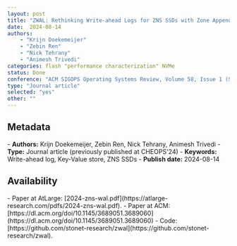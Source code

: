 ```yaml
---
layout: post
title: "ZWAL: Rethinking Write-ahead Logs for ZNS SSDs with Zone Appends "
date:  2024-08-14
authors: 
    - "Krijn Doekemeijer"
    - "Zebin Ren"
    - "Nick Tehrany" 
    - "Animesh Trivedi"
categories: flash "performance characterization" NVMe
status: Done
conference: "ACM SIGOPS Operating Systems Review, Volume 58, Issue 1 (SIGOPS OSR'24)"
type: "Journal article"
selected: "yes"
other: ""
---
```


<h2>Metadata</h2>
- <b>Authors:</b>  Krijn Doekemeijer, Zebin Ren, Nick Tehrany, Animesh Trivedi
- <b>Type:</b> Journal article (previously published at CHEOPS'24)
- <b>Keywords:</b> Write-ahead log, Key-Value store, ZNS SSDs
- <b>Publish date:</b> 2024-08-14

<h2>Availability</h2>
- Paper at AtLarge: [2024-zns-wal.pdf](https://atlarge-research.com/pdfs/2024-zns-wal.pdf).
- Paper at ACM: [https://dl.acm.org/doi/10.1145/3689051.3689060](https://dl.acm.org/doi/10.1145/3689051.3689060)
- Code: [https://github.com/stonet-research/zwal](https://github.com/stonet-research/zwal).
